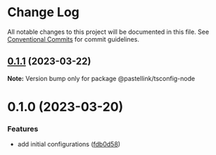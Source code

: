 # Change Log

All notable changes to this project will be documented in this file.
See [Conventional Commits](https://conventionalcommits.org) for commit guidelines.

## [0.1.1](https://github.com/pastellink/coding-standard-typescript/compare/@pastellink/tsconfig-node@0.1.0...@pastellink/tsconfig-node@0.1.1) (2023-03-22)

**Note:** Version bump only for package @pastellink/tsconfig-node





# 0.1.0 (2023-03-20)


### Features

* add initial configurations ([fdb0d58](https://github.com/pastellink/coding-standard-typescript/commit/fdb0d58d7a0bb85c80851aede7756b59a416f528))
